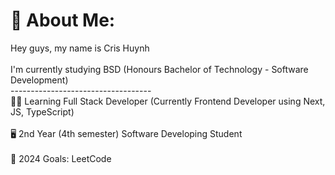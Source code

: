 # 💫 About Me:
Hey guys, my name is Cris Huynh<br><br>I'm currently studying BSD (Honours Bachelor of Technology - Software Development)<br>-----------------------------------<br>👨‍💻 Learning Full Stack Developer (Currently Frontend Developer using Next, JS, TypeScript)<br><br>🖥️ 2nd Year (4th semester) Software Developing Student<br><br>🥅 2024 Goals: LeetCode


